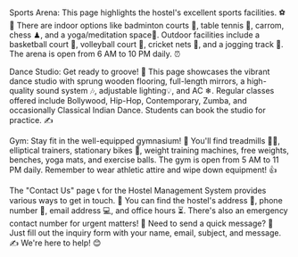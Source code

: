 Sports Arena: This page highlights the hostel's excellent sports facilities. ⚽🏀 There are indoor options like badminton courts 🏸, table tennis 🏓, carrom, chess ♟, and a yoga/meditation space🧘. Outdoor facilities include a basketball court 🏀, volleyball court 🏐, cricket nets 🏏, and a jogging track 🏃. The arena is open from 6 AM to 10 PM daily. ⏰

Dance Studio: Get ready to groove! 💃 This page showcases the vibrant dance studio with sprung wooden flooring, full-length mirrors, a high-quality sound system 🎶, adjustable lighting💡, and AC ❄. Regular classes offered include Bollywood, Hip-Hop, Contemporary, Zumba, and occasionally Classical Indian Dance. Students can book the studio for practice. ✍

Gym: Stay fit in the well-equipped gymnasium! 💪 You'll find treadmills 🏃‍♀, elliptical trainers, stationary bikes 🚴, weight training machines, free weights, benches, yoga mats, and exercise balls. The gym is open from 5 AM to 11 PM daily. Remember to wear athletic attire and wipe down equipment! 👍

The "Contact Us" page 📞 for the Hostel Management System provides various ways to get in touch. 📧 You can find the hostel's address 📍, phone number 📱, email address 💻, and office hours ⏳. There's also an emergency contact number for urgent matters! 🚨 Need to send a quick message? 🤔 Just fill out the inquiry form with your name, email, subject, and message. ✍ We're here to help! 😊
